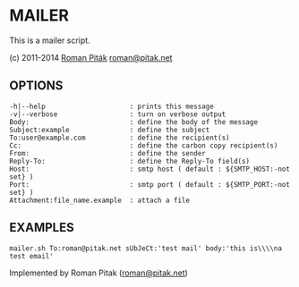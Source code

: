 # MAILER

This is a mailer script. 

(c) 2011-2014 [Roman Piták](http://pitak.net) roman@pitak.net

## OPTIONS

    -h|--help                     : prints this message
    -v|--verbose                  : turn on verbose output
    Body:                         : define the body of the message
    Subject:example               : define the subject
    To:user@example.com           : define the recipient(s)
    Cc:                           : define the carbon copy recipient(s)
    From:                         : define the sender
    Reply-To:                     : define the Reply-To field(s)
    Host:                         : smtp host ( default : ${SMTP_HOST:-not set} )
    Port:                         : smtp port ( default : ${SMTP_PORT:-not set} )
    Attachment:file_name.example  : attach a file
  
## EXAMPLES

    mailer.sh To:roman@pitak.net sUbJeCt:'test mail' body:'this is\\\\na test email'
  
Implemented by Roman Pitak (roman@pitak.net)


